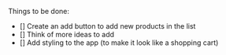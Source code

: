 Things to be done:

- [] Create an add button to add new products in the list
- [] Think of more ideas to add
- [] Add styling to the app (to make it look like a shopping cart)